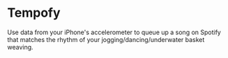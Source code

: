 Tempofy
=======

Use data from your iPhone's accelerometer to queue up a song on Spotify that matches the rhythm of your jogging/dancing/underwater basket weaving.

